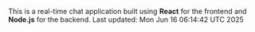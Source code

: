 This is a real-time chat application built using **React** for the frontend and **Node.js** for the backend.
Last updated: Mon Jun 16 06:14:42 UTC 2025
